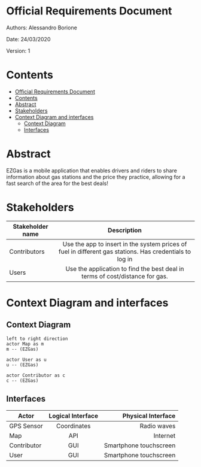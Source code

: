 # Official Requirements Document

Authors: Alessandro Borione

Date: 24/03/2020

Version: 1

# Contents
- [Official Requirements Document](#official-requirements-document)
- [Contents](#contents)
- [Abstract](#abstract)
- [Stakeholders](#stakeholders)
- [Context Diagram and interfaces](#context-diagram-and-interfaces)
	- [Context Diagram](#context-diagram)
	- [Interfaces](#interfaces)

# Abstract
EZGas is a mobile application that enables drivers and riders to share information about gas stations and the price they practice, allowing for a fast search of the area for the best deals!

# Stakeholders

| Stakeholder name |                                               Description                                               |
| ---------------- | :-----------------------------------------------------------------------------------------------------: |
| Contributors     | Use the app to insert in the system prices of fuel in different gas stations. Has credentials to log in |
| Users            |              Use the application to find the best deal in terms of cost/distance for gas.               |


# Context Diagram and interfaces

## Context Diagram

```plantuml
left to right direction
actor Map as m
m -- (EZGas)

actor User as u
u -- (EZGas)

actor Contributor as c
c -- (EZGas)
```

## Interfaces
| Actor       | Logical Interface |     Physical Interface |
| ----------- | :---------------: | ---------------------: |
| GPS Sensor  |    Coordinates    |            Radio waves |
| Map         |        API        |               Internet |
| Contributor |        GUI        | Smartphone touchscreen |
| User        |        GUI        | Smartphone touchscreen |
